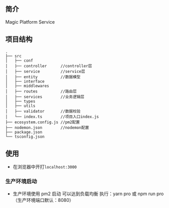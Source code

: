 ## 简介

Magic Platform Service

## 项目结构

```
.
├── src
│   ├── conf
│   ├── controller      //controller层
│   ├── service         //service层
│   ├── entity          //数据模型
│   ├── interface
│   ├── middlewares
│   ├── routes          //路由层
│   ├── services        //业务逻辑层
│   ├── types
│   ├── utils
│   ├── validator       //数据校验
│   └── index.ts        //项目入口index.js
├── ecosystem.config.js //pm2配置
├── nodemon.json        //nodemon配置
├── package.json
└── tsconfig.json
```

## 使用

- 在浏览器中开打`localhost:3000`

### 生产环境启动

- 生产环境使用 pm2 启动 可以达到负载均衡 执行：yarn pro 或 npm run pro （生产环境端口默认：8080）
